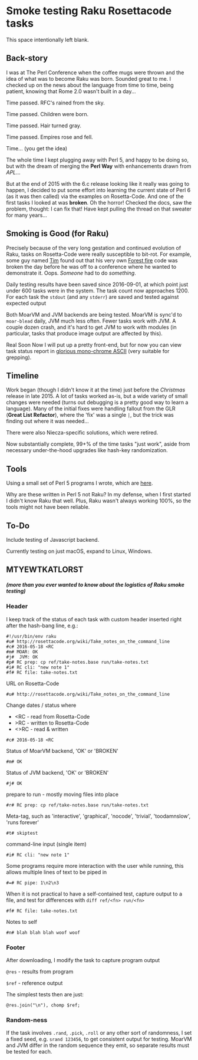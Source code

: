 # Smoke testing Raku Rosettacode tasks

This space intentionally left blank.

## Back-story

I was at The Perl Conference when the coffee mugs were thrown and the idea of 
what was to become Raku was born. Sounded great to me. I checked up on the
news about the language from time to time, being patient, knowing that Rome 2.0 
wasn't built in a day...

Time passed. 
RFC's rained from the sky.

Time passed. 
Children were born. 

Time passed. 
Hair turned gray.

Time passed. 
Empires rose and fell.

Time... (you get the idea)

The whole time I kept plugging away with Perl 5, and happy to be doing so, but with the 
dream of merging the **Perl Way** with enhancements drawn from *APL*...

But at the end of 2015 with the 6.c release looking like it really was going to happen, 
I decided to put some effort into learning the current state of Perl 6 (as it was then called) via the examples on Rosetta-Code.
And one of the first tasks I looked at was **broken**. Oh the horror! Checked the docs, saw the problem, thought:
I can fix that!  Have kept pulling the thread on that sweater for many years...

## Smoking is Good (for Raku)

Precisely because of the very long gestation and continued evolution of Raku, 
tasks on Rosetta-Code were really susceptible to bit-rot. 
For example, some guy named
[Tim](http://rosettacode.org/wiki/User:TimToady) found out 
that his very own 
[Forest fire](http://rosettacode.org/wiki/Forest_fire) 
code was broken the day before he was off to a conference
where he wanted to demonstrate it. Oops. *Someone* had to do *something*.

Daily testing results have been saved since 2016-09-01, at which point just under 600
tasks were in the system.  The task count now approaches 1200.  For each
task the `stdout` (and any `stderr`) are saved and tested against expected output 

Both MoarVM and JVM backends are being tested.  MoarVM is sync'd to `moar-blead` daily, JVM much 
less often.  Fewer tasks work with JVM.  A couple dozen crash, and it's hard to get JVM to 
work with modules (in particular, tasks that produce image output are affected by this).

Real Soon Now I will put up a pretty front-end, but for now you can view
task status report in 
[glorious mono-chrome ASCII](meta/task.txt) (very suitable for grepping).

## Timeline

Work began (though I didn't know it at the time) just before the *Christmas* release
in late 2015. A lot of tasks worked as-is, but a wide variety of small changes were needed (turns out 
debugging is a pretty good way to learn a language).   Many of the initial fixes were handling fallout 
from the GLR (**Great List Refactor**), where the 'fix' was a single `|`, but the trick was 
finding out where it was needed...

There were also Niecza-specific solutions, which were retired.

Now substantially complete, 99+% of the time tasks "just work",
aside from necessary under-the-hood upgrades like hash-key randomization.

## Tools

Using a small set of Perl 5 programs I wrote, which are [here](./bin).

Why are these written in Perl 5 not Raku?  In my defense, when I first started I didn't
know Raku that well. Plus, Raku wasn't always working 100%, so the tools might not have been
reliable.

## To-Do

Include testing of Javascript backend.

Currently testing on just macOS, expand to Linux, Windows.

## MTYEWTKATLORST
##### (more than you ever wanted to know about the logistics of Raku smoke testing)

### Header

I keep track of the status of each task with custom header inserted right after
the hash-bang line, e.g.:  

```
#!/usr/bin/env raku
#u# http://rosettacode.org/wiki/Take_notes_on_the_command_line
#c# 2016-05-18 <RC
#m# MOAR: OK
#j#  JVM: OK
#p# RC prep: cp ref/take-notes.base run/take-notes.txt
#i# RC cli: "new note 1"
#f# RC file: take-notes.txt
```

URL on Rosetta-Code
```
#u# http://rosettacode.org/wiki/Take_notes_on_the_command_line
```

Change dates / status where
* <RC - read from Rosetta-Code
* &gt;RC - written to Rosetta-Code
* <>RC - read & written 
```
#c# 2016-05-18 <RC
```

Status of MoarVM backend, 'OK' or 'BROKEN'
```
#m# OK
```

Status of JVM backend, 'OK' or 'BROKEN'
```
#j# OK
```

prepare to run - mostly moving files into place
```
#r# RC prep: cp ref/take-notes.base run/take-notes.txt
```

Meta-tag, such as 'interactive', 'graphical', 'nocode', 'trivial', 'toodamnslow', 'runs forever'
```
#t# skiptest
```

command-line input (single item)
```
#i# RC cli: "new note 1"
```

Some programs require more interaction with the user while running,
this allows multiple lines of text to be piped in
```
#=# RC pipe: 1\n2\n3
```

When it is not practical to have a self-contained test, capture
output to a file, and test for differences with
`diff ref/<fn> run/<fn>`
```
#f# RC file: take-notes.txt
```

Notes to self
```
#n# blah blah blah woof woof
```

### Footer

After downloading, I modify the task to capture program output

`@res` - results from program

`$ref` - reference output

The simplest tests then are just:
```
@res.join("\n"), chomp $ref;
```

### Random-ness

If the task involves `.rand`, `.pick`, `.roll` or any other sort of randomness, I set
a fixed seed, e.g. `srand 123456`, to get consistent output for testing. 
MoarVM and JVM differ in the random sequence they emit, 
so separate results must be tested for each.
